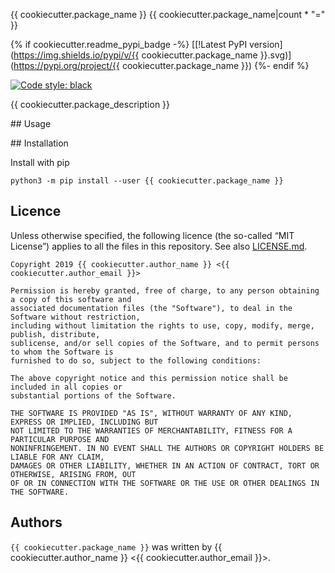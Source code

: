 {{ cookiecutter.package_name }}
{{ cookiecutter.package_name|count * "=" }}

{% if cookiecutter.readme_pypi_badge -%}
[[!Latest PyPI version](https://img.shields.io/pypi/v/{{ cookiecutter.package_name }}.svg)](https://pypi.org/project/{{ cookiecutter.package_name }})
{%- endif %}

[![Code style: black](https://img.shields.io/badge/code%20style-black-000000.svg)](https://github.com/psf/black)

{{ cookiecutter.package_description }}

## Usage

## Installation

Install with pip

```console
python3 -m pip install --user {{ cookiecutter.package_name }}
```

## Licence

Unless otherwise specified, the following licence (the so-called “MIT License”) applies to all the
files in this repository.
See also [LICENSE.md](LICENSE.md).

```text
Copyright 2019 {{ cookiecutter.author_name }} <{{ cookiecutter.author_email }}>

Permission is hereby granted, free of charge, to any person obtaining a copy of this software and
associated documentation files (the "Software"), to deal in the Software without restriction,
including without limitation the rights to use, copy, modify, merge, publish, distribute,
sublicense, and/or sell copies of the Software, and to permit persons to whom the Software is
furnished to do so, subject to the following conditions:

The above copyright notice and this permission notice shall be included in all copies or
substantial portions of the Software.

THE SOFTWARE IS PROVIDED "AS IS", WITHOUT WARRANTY OF ANY KIND, EXPRESS OR IMPLIED, INCLUDING BUT
NOT LIMITED TO THE WARRANTIES OF MERCHANTABILITY, FITNESS FOR A PARTICULAR PURPOSE AND
NONINFRINGEMENT. IN NO EVENT SHALL THE AUTHORS OR COPYRIGHT HOLDERS BE LIABLE FOR ANY CLAIM,
DAMAGES OR OTHER LIABILITY, WHETHER IN AN ACTION OF CONTRACT, TORT OR OTHERWISE, ARISING FROM, OUT
OF OR IN CONNECTION WITH THE SOFTWARE OR THE USE OR OTHER DEALINGS IN THE SOFTWARE.
```

## Authors

`{{ cookiecutter.package_name }}` was written by {{ cookiecutter.author_name }} <{{ cookiecutter.author_email }}>.

